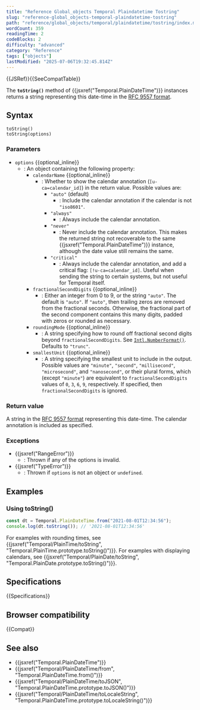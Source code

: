 ```yaml
---
title: "Reference Global_objects Temporal Plaindatetime Tostring"
slug: "reference-global_objects-temporal-plaindatetime-tostring"
path: "reference/global_objects/temporal/plaindatetime/tostring/index.md"
wordCount: 359
readingTime: 2
codeBlocks: 2
difficulty: "advanced"
category: "Reference"
tags: ["objects"]
lastModified: "2025-07-06T19:32:45.814Z"
---
```



{{JSRef}}{{SeeCompatTable}}

The **`toString()`** method of {{jsxref("Temporal.PlainDateTime")}} instances returns a string representing this date-time in the [RFC 9557 format](/en-US/docs/Web/JavaScript/Reference/Global_Objects/Temporal/PlainDateTime#rfc_9557_format).

## Syntax

```js-nolint
toString()
toString(options)
```

### Parameters

- `options` {{optional_inline}}
  - : An object containing the following property:
    - `calendarName` {{optional_inline}}
      - : Whether to show the calendar annotation (`[u-ca=calendar_id]`) in the return value. Possible values are:
        - `"auto"` (default)
          - : Include the calendar annotation if the calendar is not `"iso8601"`.
        - `"always"`
          - : Always include the calendar annotation.
        - `"never"`
          - : Never include the calendar annotation. This makes the returned string not recoverable to the same {{jsxref("Temporal.PlainDateTime")}} instance, although the date value still remains the same.
        - `"critical"`
          - : Always include the calendar annotation, and add a critical flag: `[!u-ca=calendar_id]`. Useful when sending the string to certain systems, but not useful for Temporal itself.
    - `fractionalSecondDigits` {{optional_inline}}
      - : Either an integer from 0 to 9, or the string `"auto"`. The default is `"auto"`. If `"auto"`, then trailing zeros are removed from the fractional seconds. Otherwise, the fractional part of the second component contains this many digits, padded with zeros or rounded as necessary.
    - `roundingMode` {{optional_inline}}
      - : A string specifying how to round off fractional second digits beyond `fractionalSecondDigits`. See [`Intl.NumberFormat()`](/en-US/docs/Web/JavaScript/Reference/Global_Objects/Intl/NumberFormat/NumberFormat#roundingmode). Defaults to `"trunc"`.
    - `smallestUnit` {{optional_inline}}
      - : A string specifying the smallest unit to include in the output. Possible values are `"minute"`, `"second"`, `"millisecond"`, `"microsecond"`, and `"nanosecond"`, or their plural forms, which (except `"minute"`) are equivalent to `fractionalSecondDigits` values of `0`, `3`, `6`, `9`, respectively. If specified, then `fractionalSecondDigits` is ignored.

### Return value

A string in the [RFC 9557 format](/en-US/docs/Web/JavaScript/Reference/Global_Objects/Temporal/PlainDateTime#rfc_9557_format) representing this date-time. The calendar annotation is included as specified.

### Exceptions

- {{jsxref("RangeError")}}
  - : Thrown if any of the options is invalid.
- {{jsxref("TypeError")}}
  - : Thrown if `options` is not an object or `undefined`.

## Examples

### Using toString()

```js
const dt = Temporal.PlainDateTime.from("2021-08-01T12:34:56");
console.log(dt.toString()); // '2021-08-01T12:34:56'
```

For examples with rounding times, see {{jsxref("Temporal/PlainTime/toString", "Temporal.PlainTime.prototype.toString()")}}. For examples with displaying calendars, see {{jsxref("Temporal/PlainDate/toString", "Temporal.PlainDate.prototype.toString()")}}.

## Specifications

{{Specifications}}

## Browser compatibility

{{Compat}}

## See also

- {{jsxref("Temporal.PlainDateTime")}}
- {{jsxref("Temporal/PlainDateTime/from", "Temporal.PlainDateTime.from()")}}
- {{jsxref("Temporal/PlainDateTime/toJSON", "Temporal.PlainDateTime.prototype.toJSON()")}}
- {{jsxref("Temporal/PlainDateTime/toLocaleString", "Temporal.PlainDateTime.prototype.toLocaleString()")}}
